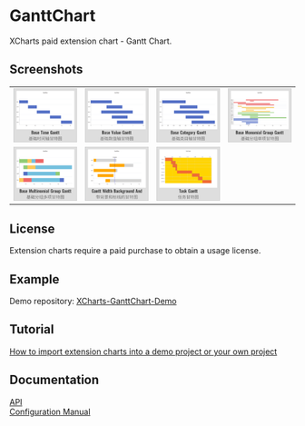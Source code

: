 # GanttChart

XCharts paid extension chart - Gantt Chart.

## Screenshots

<table>
    <tr>
        <td><img src="Documentation~/img/Gantt01.png" alt="Gantt01" /></td>
        <td><img src="Documentation~/img/Gantt02.png" alt="Gantt02" /></td>
        <td><img src="Documentation~/img/Gantt03.png" alt="Gantt03" /></td>
        <td><img src="Documentation~/img/Gantt04.png" alt="Gantt04" /></td>
    </tr>
    <tr>
        <td><img src="Documentation~/img/Gantt05.png" alt="Gantt05" /></td>
        <td><img src="Documentation~/img/Gantt06.png" alt="Gantt06" /></td>
        <td><img src="Documentation~/img/Gantt07.png" alt="Gantt07" /></td>
    </tr>
</table>

## License

Extension charts require a paid purchase to obtain a usage license.

## Example

Demo repository: [XCharts-GanttChart-Demo](https://github.com/XCharts-Team/XCharts-GanttChart-Demo) 

## Tutorial

[How to import extension charts into a demo project or your own project](https://github.com/XCharts-Team/XCharts-Demo) 

## Documentation

[API](Documentation~/en/api.md)  
[Configuration Manual](Documentation~/en/configuration.md)
